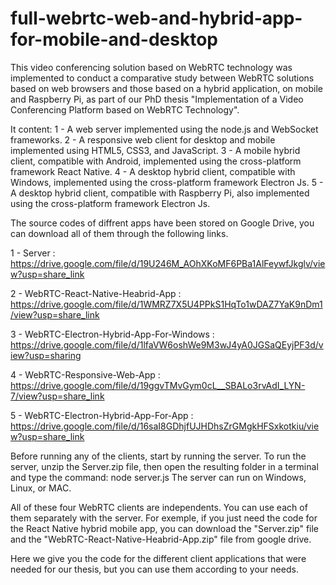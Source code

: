 # full-webrtc-web-and-hybrid-app-for-mobile-and-desktop

This video conferencing solution based on WebRTC technology was implemented to conduct a comparative study between WebRTC solutions based on web browsers and those based on a hybrid application, on mobile and Raspberry Pi, as part of our PhD thesis "Implementation of a Video Conferencing Platform based on WebRTC Technology".    

It content:
1 - A web server implemented using the node.js and WebSocket frameworks.
2 - A responsive web client for desktop and mobile implemented using HTML5, CSS3, and JavaScript.
3 - A mobile hybrid client, compatible with Android, implemented using the cross-platform framework React Native.
4 - A desktop hybrid client, compatible with Windows, implemented using the cross-platform framework Electron Js.
5 - A desktop hybrid client, compatible with Raspberry Pi, also implemented using the cross-platform framework Electron Js.

The source codes of diffrent apps have been stored on Google Drive, you can download all of them through the following links.

1 - Server : https://drive.google.com/file/d/19U246M_AOhXKoMF6PBa1AlFeywfJkglv/view?usp=share_link

2 - WebRTC-React-Native-Heabrid-App  :  https://drive.google.com/file/d/1WMRZ7X5U4PPkS1HqTo1wDAZ7YaK9nDm1/view?usp=share_link

3 - WebRTC-Electron-Hybrid-App-For-Windows  :  https://drive.google.com/file/d/1lfaVW6oshWe9M3wJ4yA0JGSaQEyjPF3d/view?usp=sharing

4 - WebRTC-Responsive-Web-App : https://drive.google.com/file/d/19ggvTMvGym0cL__SBALo3rvAdI_LYN-7/view?usp=share_link

5 - WebRTC-Electron-Hybrid-App-For-App : https://drive.google.com/file/d/16saI8GDhjfUJHDhsZrGMgkHFSxkotkiu/view?usp=share_link

Before running any of the clients, start by running the server. To run the server, unzip the Server.zip file, then open the resulting folder in a terminal and type the command: node server.js
The server can run on Windows, Linux, or MAC.





All of these four WebRTC clients are independents. You can use each of them separately with the server. For exemple, if you just need the code for the React Native hybrid mobile app, you can download the "Server.zip" file and the "WebRTC-React-Native-Heabrid-App.zip" file from google drive.

Here we give you the code for the different client applications that were needed for our thesis, but you can use them according to your needs. 
